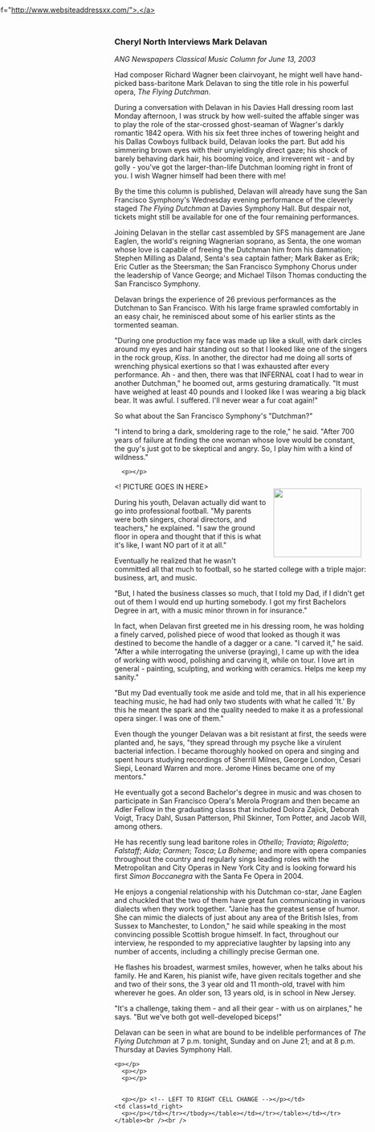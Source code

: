<!-- MAIN TABLE -->
<tr class="table_main" >
    <td class=td_center 
valign=top><!-- PAGE TITLE --><!-- ARTICLE TITLE --><b>
      

<h3>Cheryl North Interviews Mark Delavan</b></h3>
  

<p></p><!-- NEWSPAPER TITLE AND DATE --><i>ANG Newspapers Classical Music Column for June 13, 2003</i> 
<p></p>Had composer Richard Wagner been clairvoyant, he might well have hand-picked bass-baritone Mark Delavan to sing the title role in his powerful opera, <i>The Flying Dutchman</i>. 

During a conversation with Delavan in his Davies Hall dressing room last Monday afternoon, I was struck by how well-suited the affable singer was to play the role of the star-crossed ghost-seaman of Wagner's darkly romantic 1842 opera. With his six feet three inches of towering height and his Dallas Cowboys fullback build, Delavan looks the part. But add his simmering brown eyes with their unyieldingly direct gaze; his shock of barely behaving dark hair, his booming voice, and irreverent wit - and by golly - you've got the larger-than-life Dutchman looming right in front of you. I wish Wagner himself had been there with me!<p></p>

By the time this column is published, Delavan will already have sung the San Francisco Symphony's Wednesday evening performance of the cleverly staged <i>The Flying Dutchman</i> at Davies Symphony Hall. But despair not, tickets might still be available for one of the four remaining performances.<p></p> 

Joining Delavan in the stellar cast assembled by SFS management are Jane Eaglen, the world's reigning Wagnerian soprano, as Senta, the one woman whose love is capable of freeing the Dutchman him from his damnation; Stephen Milling as Daland, Senta's sea captain father; Mark Baker as Erik; Eric Cutler as the Steersman; the San Francisco Symphony Chorus under the leadership of Vance George; and Michael Tilson Thomas conducting the San Francisco Symphony. <p></p>

Delavan brings the experience of 26 previous performances as the Dutchman to San Francisco. With his large frame sprawled comfortably in an easy chair, he reminisced about some of his earlier stints as the tormented seaman.<p></p> 

"During one production my face was made up like a skull, with dark circles around my eyes and hair standing out so that I looked like one of the singers in the rock group, <i>Kiss</i>. In another, the director had me doing all sorts of wrenching physical exertions so that I was exhausted after every performance. Ah - and then, there was that INFERNAL coat I had to wear in another Dutchman," he boomed out, arms gesturing dramatically. "It must have weighed at least 40 pounds and I looked like I was wearing a big black bear. It was awful. I suffered. I'll never wear a fur coat again!"<p></p> 

So what about the San Francisco Symphony's "Dutchman?"<p></p>

"I intend to bring a dark, smoldering rage to the role," he said. "After 700 years of failure at finding the one woman whose love would be constant, the guy's just got to be skeptical and angry. So, I play him with a kind of wildness."<p></p>

      <p></p>    



<! PICTURE GOES IN HERE>
<img height=137 hspace=12 
      src="images/delavan_mark.jpg" width=175      align=right vspace=12 /> 

During his youth, Delavan actually did want to go into professional football. "My parents were both singers, choral directors, and teachers," he explained. "I saw the ground floor in opera and thought that if this is what it's like, I want NO part of it at all."<p></p>

Eventually he realized that he wasn't committed all that much to football, so he started college with a triple major: business, art, and music.<p></p>

"But, I hated the business classes so much, that I told my Dad, if I didn't get out of them I would end up hurting somebody. I got my first Bachelors Degree in art, with a music minor thrown in for insurance."<p></p>

In fact, when Delavan first greeted me in his dressing room, he was holding a finely carved, polished piece of wood that looked as though it was destined to become the handle of a dagger or a cane. "I carved it," he said. "After a while interrogating the universe (praying), I came up with the idea of working with wood, polishing and carving it, while on tour. I love art in general - painting, sculpting, and working with ceramics. Helps me keep my sanity." <p></p>

"But my Dad eventually took me aside and told me, that in all his experience teaching music, he had had only two students with what he called 'It.' By this he meant the spark and the quality needed to make it as a professional opera singer. I was one of them." <p></p>

Even though the younger Delavan was a bit resistant at first, the seeds were planted and, he says, "they spread through my psyche like a virulent bacterial infection. I became thoroughly hooked on opera and singing and spent hours studying recordings of Sherrill Milnes, George London, Cesari Siepi, Leonard Warren and more. Jerome Hines became one of my mentors." <p></p>

He eventually got a second Bachelor's degree in music and was chosen to participate in San Francisco Opera's Merola Program and then became an Adler Fellow in the graduating classs that included Dolora Zajick, Deborah Voigt, Tracy Dahl, Susan Patterson, Phil Skinner, Tom Potter, and Jacob Will, among others. <p></p> 

He has recently sung lead baritone roles in <i>Othello</i>; <i>Traviata</i>; <i>Rigoletto</i>; <i>Falstaff</i>; <i>Aida</i>; <i>Carmen</i>; <i>Tosca</i>; <i>La Boheme</i>; and more with opera companies throughout the country and regularly sings leading roles with the Metropolitan and City Operas in New York City and is looking forward his first <i>Simon Boccanegra</i> with the Santa Fe Opera in 2004.<p></p>

He enjoys a congenial relationship with his Dutchman co-star, Jane Eaglen and chuckled that the two of them have great fun communicating in various dialects when they work together. "Janie has the greatest sense of humor. She can mimic the dialects of just about any area of the British Isles, from Sussex to Manchester, to London," he said while speaking in the most convincing possible Scottish brogue himself. In fact, throughout our interview, he responded to my appreciative laughter by lapsing into any number of accents, including a chillingly precise German one.<p></p> 

He flashes his broadest, warmest smiles, however, when he talks about his family. He and Karen, his pianist wife, have given recitals together and she and two of their sons, the 3 year old and 11 month-old, travel with him wherever he goes. An older son, 13 years old, is in school in New Jersey.<p></p>

"It's a challenge, taking them - and all their gear - with us on airplanes," he says. "But we've both got well-developed biceps!"<p></p>

Delavan can be seen in what are bound to be indelible performances of <i>The Flying Dutchman</i> at 7 p.m. tonight, Sunday and on June 21; and at 8 p.m. Thursday at Davies Symphony Hall. <p></p> 



 

 

  

    <p></p> 
      <p></p>
      <p></p> 
  

      <p></p> <!-- LEFT TO RIGHT CELL CHANGE --></p></td>
    <td class=td_right>
      <p></p></td></tr></tbody></table></td></tr></table></td></tr></table><br /><br />
<img height=1 src="images/btn_articles_on.gif" width=1 /> 
<img height=1 src="images/btn_casestudies_on.gif" width=1 /> 
<img height=1 src="images/btn_cheryl_on.gif" width=1 /> 
<img height=1 src="images/btn_cheryl_p_on.gif" width=1 /> 
<img height=1 src="images/btn_clients_on.gif" width=1 /> 
<img height=1 src="images/btn_contact_on.gif" width=1 /> 
<img height=1 src="images/btn_history_on.gif" width=1 /> 
<img height=1 src="images/btn_home_on.gif" width=1 /> 
<img height=1 src="images/btn_interviews_on.gif" width=1 /> 
<img height=1 src="images/btn_resume_on.gif" width=1 /> 
<img height=1 src="images/btn_reviews_on.gif" width=1 /> 
<img height=1 src="images/btn_services_on.gif" width=1 /> 
<img height=1 src="images/btn_warner_on.gif" width=1 /> 
<img height=1 src="images/btn_warner_p_on.gif" width=1 /> <!-- EXTERNAL LINKS --></p>
<div style="left: -20px; position: absolute; top: -20px"><a 
href="http://www.dunningmarketing.com/">.</a> <a 
href="http://www.witnessamerica.com/">.</a> <a 
href="http://www.witnessamerica.com/camcorders">.</a> <a 
href="http://www.ksql.com/">.</a> <a href="http://www.ascendaviation.com/">.</a> 
<a href="http://www.echovalleysupply.com/">.</a> <a 
href="http://www.northworks.net/">.</a> <a href="http://www.attainia.com/">.</a> 
<a href="http://www.briandunning.com/">.</a> <a 

<!add websites for external links here>
href="http://www.websiteaddressxx.com/">.</a> 
</div><!-- END EXTERNAL LINKS --></body></html>
